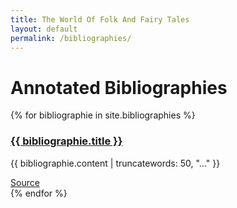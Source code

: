 ```yaml
---
title: The World Of Folk And Fairy Tales
layout: default
permalink: /bibliographies/
---
```

<h1>Annotated Bibliographies</h1>
{% for bibliographie in site.bibliographies %}
  <div class="teaser-content">
  <h3><a href="{{ bibliographie.url}}" alt="go to the detail page">{{ bibliographie.title }}</a></h3>
  <p>{{ bibliographie.content | truncatewords: 50, "..." }}</p>
  <a href="{{ bibliographie.source }}" target="_blank">Source</a>
  </div>
{% endfor %}
